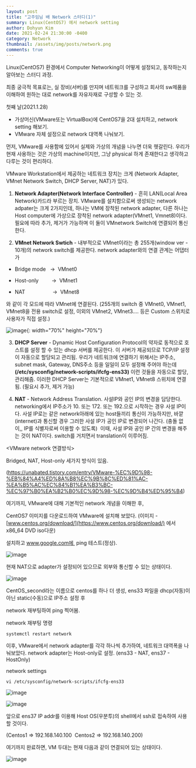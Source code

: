 ```yaml
---
layout: post
title: "고주임님 배 Network 스터디(1)"
summary: Linux(CentOS7) 에서 network setting
author: Dohyun Kim
date: 2021-02-24 21:30:00 -0400
category: Network
thumbnail: /assets/img/posts/network.png
comments: true
---
```


Linux(CentOS7) 환경에서 Computer Networking이 어떻게 설정되고, 동작하는지 알아보는 스터디 과정.

최종 궁극적 목표로는, 실 장비(서버)를 만지며 네트워크를 구성하고 회사의 sw제품을 이해하여 원하는 대로 network를 자유자재로 구성할 수 있는 것.

첫째 날(2021.1.28) 

-   가상머신(VMware또는 VirtualBox)에 CentOS7을 2대 설치하고, network setting 해보기.
-   VMware 자체 설정으로 network 대역폭 나눠보기.

먼저, VMware를 사용함에 있어서 실제와 가상의 개념을 나누면 더욱 헷갈린다. 우리가 현재 사용하는 것은 가상의 machine이지만, 그냥 physical 하게 존재한다고 생각하고 다루는 것이 편리하다.

VMware Workstation에서 제공하는 네트워크 장치는 크게 (Network Adapter, VMnet Network Switch, DHCP Server, NAT)가 있다. 

1) **Network Adapter(Network Interface Controller)** - 흔히 LAN(Local Area Network)카드라 부르는 장치. VMware를 설치함으로써 생성되는 network adpater는 크게 2가지인데, 하나는 VM에 장착된 network adapter, 다른 하나는 Host computer에 가상으로 장착된 network adapter(VMnet1, Vmnet8)이다. 필요에 따라 추가, 제거가 가능하며 이 둘이 VMnetwork Switch에 연결되어 통신한다.

2) **VMnet Network Swtich** - 내부적으로 VMnet이라는 총 255개(window ver - 10개)의 network switch를 제공한다. network adapter와의 연결 관계는 어댑터가
- Bridge mode   ->  VMnet0

- Host-only         ->  VMnet1

- NAT                   ->  VMnet8

와 같이 각 모드에 따라 VMnet에 연결된다. (255개의 switch 중 VMnet0, VMnet1, VMnet8을 전용 switch로 설정, 이외의 VMnet2, VMnet3.... 등은 Custom 스위치로 사용자가 직접 설정.)

![image](https://user-images.githubusercontent.com/72643027/109156613-622f0780-77b4-11eb-9a07-6e67bf0ffc31.png){: width="70%" height="70%"}

3) **DHCP Server** \- Dynamic Host Configuration Protocol의 약자로 동적으로 호스트를 설정 할 수 있는 dhcp 서버를 제공한다. 이 서버가 제공되므로 TCP/IP 설정이 자동으로 할당되고 관리됨. 우리가 네트워크에 연결하기 위해서는 IP주소, subnet mask, Gateway, DNS주소 등을 일일이 모두 설정해 주어야 하는데 **(/etc/sysconfig/network-scripts/ifcfg-ens33)** 이런 것들을 자동으로 할당, 관리해줌. 이러한 DHCP Server는 기본적으로 VMnet1, VMnet8 스위치에 연결됨. (필요시 추가, 제거 가능)

4) **NAT** - Network Address Translation. 사설IP와 공인 IP의 변경을 담당한다. networking에서 IP주소가 10. 또는 172. 또는 192.으로 시작하는 경우 사설 IP이다. 사설 IP로는 같은 network아래에 있는 host들끼리 통신이 가능하지만, 바깥(internet)과 통신할 경우 그러한 사설 IP가 공인 IP로 변경되어 나간다. (충돌 없이,, IP를 식별자로써 이용할 수 있도록)  이때, 사설 IP와 공인 IP 간의 변경을 해주는 것이 NAT이다. switch를 거치면서 translation이 이루어짐.

<VMware network 연결방식>

Bridged, NAT, Host-only 세가지 방식이 있음.

(https://unabated.tistory.com/entry/VMware-%EC%9D%98-%EB%84%A4%ED%8A%B8%EC%9B%8C%ED%81%AC-%EA%B5%AC%EC%84%B1%EA%B3%BC-%EC%97%B0%EA%B2%B0%EC%9D%98-%EC%9D%B4%ED%95%B4)

여기까지, VMware에 대해 기본적인 network 개념을 이해한 후, 

CentOS7 이미지를 다운로드하여 VMware에 설치해 보았다. (이미지 - [www.centos.org/download/](https://www.centos.org/download/) 에서 x86\_64 DVD iso다운)

설치하고 www.google.com에  ping 테스트(정상).

![image](https://user-images.githubusercontent.com/72643027/109157012-dec1e600-77b4-11eb-99d0-fb4467bd0ddb.png)

현재 NAT으로 adapter가 설정되어 있으므로 외부와 통신할 수 있는 상태이다.

![image](https://user-images.githubusercontent.com/72643027/109157055-e84b4e00-77b4-11eb-8d81-8447226997cf.png)

CentOS\_second라는 이름으로 centos를 하나 더 생성, ens33 파일을 dhcp(자동)이 아닌 static(수동)으로 IP주소 설정 후

network 재부팅하여 ping 찍어봄.

network 재부팅 명령

```
systemctl restart network
```

  
이후, VMware에서 network adapter를 각각 하나씩 추가하여, 네트워크 대역폭을 나눠보았다. network adapter는 Host-only로 설정. (ens33 - NAT, ens37 - HostOnly)

network settings

```
vi /etc/sysconfig/network-scripts/ifcfg-ens33
```

![image](https://user-images.githubusercontent.com/72643027/109157080-ef725c00-77b4-11eb-91d4-98c6cbfa9894.png)

![image](https://user-images.githubusercontent.com/72643027/109157138-fd27e180-77b4-11eb-938e-24c795e59733.png)

앞으로 ens37 IP addr를 이용해 Host OS(우분투)의 shell에서 ssh로 접속하여 사용할 것이다.

(Centos1 => 192.168.140.100  Centos2 => 192.168.140.200)

여기까지 완료하면, VM 두대는 현재 다음과 같이 연결되어 있는 상태이다.

![image](https://user-images.githubusercontent.com/72643027/109157213-13ce3880-77b5-11eb-9b44-0aaa409ce1ae.png)

